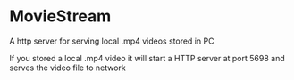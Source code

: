 # MovieStream
A http server for serving local .mp4 videos stored in PC

If you stored a local .mp4 video it will start a HTTP server at port 5698 and serves the video file to network
